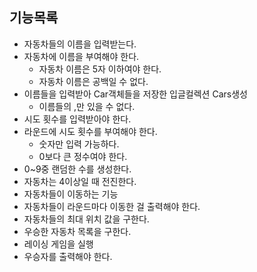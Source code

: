 ## 기능목록
+ 자동차들의 이름을 입력받는다.
+ 자동차에 이름을 부여해야 한다.
  + 자동차 이름은 5자 이하여야 한다.
  + 자동차 이름은 공백일 수 없다.
+ 이름들을 입력받아 Car객체들을 저장한 입글컬렉션 Cars생성
  + 이름들의 ,만 있을 수 없다.
+ 시도 횟수를 입력받아야 한다.
+ 라운드에 시도 횟수를 부여해야 한다.
  + 숫자만 입력 가능하다.
  + 0보다 큰 정수여야 한다.
+ 0~9중 랜덤한 수를 생성한다.
+ 자동차는 4이상일 때 전진한다.
+ 자동차들이 이동하는 기능
+ 자동차들이 라운드마다 이동한 걸 출력해야 한다.
+ 자동차들의 최대 위치 값을 구한다.
+ 우승한 자동차 목록을 구한다.
+ 레이싱 게임을 실행
+ 우승자를 출력해야 한다.
